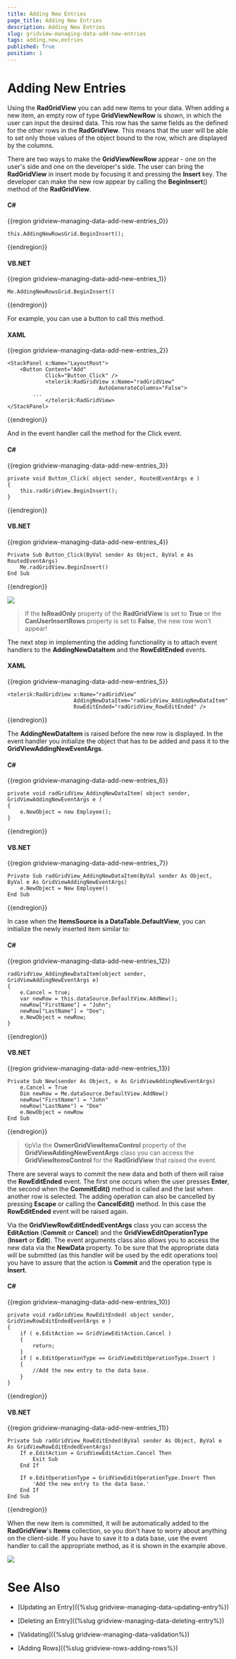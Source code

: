 ```yaml
---
title: Adding New Entries
page_title: Adding New Entries
description: Adding New Entries
slug: gridview-managing-data-add-new-entries
tags: adding,new,entries
published: True
position: 1
---
```


# Adding New Entries


Using the __RadGridView__ you can add new items to your data. When adding a new item, an empty row of type __GridViewNewRow__ is shown, in which the user can input the desired data. This row has the same fields as the defined for the other rows in the __RadGridView__. This means that the user will be able to set only those values of the object bound to the row, which are displayed by the columns.

There are two ways to make the __GridViewNewRow__ appear - one on the user's side and one on the developer's side. The user can bring the __RadGridView__ in insert mode by focusing it and pressing the __Insert__ key. The developer can make the new row appear by calling the __BeginInsert__() method of the __RadGridView__.

#### __C#__

{{region gridview-managing-data-add-new-entries_0}}

	this.AddingNewRowsGrid.BeginInsert();
{{endregion}}

#### __VB.NET__

{{region gridview-managing-data-add-new-entries_1}}

	Me.AddingNewRowsGrid.BeginInsert()
{{endregion}}

For example, you can use a button to call this method.

#### __XAML__

{{region gridview-managing-data-add-new-entries_2}}

	<StackPanel x:Name="LayoutRoot">
	    <Button Content="Add"
	            Click="Button_Click" />
				<telerik:RadGridView x:Name="radGridView"
	                             AutoGenerateColumns="False">
	        ...
				</telerik:RadGridView>
	</StackPanel>
{{endregion}}

And in the event handler call the method for the Click event.

#### __C#__

{{region gridview-managing-data-add-new-entries_3}}

	private void Button_Click( object sender, RoutedEventArgs e )
	{
	    this.radGridView.BeginInsert();
	}
{{endregion}}

#### __VB.NET__

{{region gridview-managing-data-add-new-entries_4}}

	Private Sub Button_Click(ByVal sender As Object, ByVal e As RoutedEventArgs)
	    Me.radGridView.BeginInsert()
	End Sub
{{endregion}}

![](images/RadGridView_AddingNewItems_1.png)

>If the __IsReadOnly__ property of the __RadGridView__ is set to __True__ or the __CanUserInsertRows__ property is set to __False__, the new row won't appear!

The next step in implementing the adding functionality is to attach event handlers to the __AddingNewDataItem__ and the __RowEditEnded__ events.

#### __XAML__

{{region gridview-managing-data-add-new-entries_5}}

	<telerik:RadGridView x:Name="radGridView"
                         AddingNewDataItem="radGridView_AddingNewDataItem"
                         RowEditEnded="radGridView_RowEditEnded" />
{{endregion}}

The __AddingNewDataItem__ is raised before the new row is displayed. In the event handler you initialize the object that has to be added and pass it to the __GridViewAddingNewEventArgs__.

#### __C#__

{{region gridview-managing-data-add-new-entries_6}}

	private void radGridView_AddingNewDataItem( object sender, GridViewAddingNewEventArgs e )
	{
	    e.NewObject = new Employee();
	}
{{endregion}}

#### __VB.NET__

{{region gridview-managing-data-add-new-entries_7}}

	Private Sub radGridView_AddingNewDataItem(ByVal sender As Object, ByVal e As GridViewAddingNewEventArgs)
	    e.NewObject = New Employee()
	End Sub
{{endregion}}

In case when the __ItemsSource is a DataTable.DefaultView__, you can initialize the newly inserted item similar to:
        

#### __C#__

{{region gridview-managing-data-add-new-entries_12}}

	radGridView_AddingNewDataItem(object sender, GridViewAddingNewEventArgs e)
	{
	    e.Cancel = true;
	    var newRow = this.dataSource.DefaultView.AddNew();
	    newRow["FirstName"] = "John";
	    newRow["LastName"] = "Doe";
	    e.NewObject = newRow;
	}
{{endregion}}

#### __VB.NET__

{{region gridview-managing-data-add-new-entries_13}}

    Private Sub New(sender As Object, e As GridViewAddingNewEventArgs)
        e.Cancel = True
        Dim newRow = Me.dataSource.DefaultView.AddNew()
        newRow("FirstName") = "John"
        newRow("LastName") = "Doe"
        e.NewObject = newRow
    End Sub
{{endregion}}

>tipVia the __OwnerGridViewItemsControl__ property of the __GridViewAddingNewEventArgs__ class you can access the __GridViewItemsControl__ for the __RadGridView__ that raised the event.


There are several ways to commit the new data and both of them will raise the __RowEditEnded__ event. The first one occurs when the user presses __Enter__, the second when the __CommitEdit()__ method is called and the last when another row is selected. The adding operation can also be cancelled by pressing __Escape__ or calling the __CancelEdit()__ method. In this case the __RowEditEnded__ event will be raised again.

Via the __GridViewRowEditEndedEventArgs__ class you can access the __EditAction__ (__Commit__ or __Cancel__) and the __GridViewEditOperationType__ (__Insert__ or __Edit__). The event arguments class also allows you to access the new data via the __NewData__ property. To be sure that the appropriate data will be submitted (as this handler will be used by the edit operations too) you have to assure that the action is __Commit__ and the operation type is __Insert__.

#### __C#__

{{region gridview-managing-data-add-new-entries_10}}

	private void radGridView_RowEditEnded( object sender, GridViewRowEditEndedEventArgs e )
	{
	    if ( e.EditAction == GridViewEditAction.Cancel )
	    {
	        return;
	    }
	    if ( e.EditOperationType == GridViewEditOperationType.Insert )
	    {
	        //Add the new entry to the data base.
	    }
	}
{{endregion}}

#### __VB.NET__

{{region gridview-managing-data-add-new-entries_11}}

	Private Sub radGridView_RowEditEnded(ByVal sender As Object, ByVal e As GridViewRowEditEndedEventArgs)
	    If e.EditAction = GridViewEditAction.Cancel Then
	        Exit Sub
	    End If
	
	    If e.EditOperationType = GridViewEditOperationType.Insert Then
	        'Add the new entry to the data base.'
	    End If
	End Sub
{{endregion}}

When the new item is committed, it will be automatically added to the __RadGridView__'s __Items__ collection, so you don't have to worry about anything on the client-side. If you have to save it to a data base, use the event handler to call the appropriate method, as it is shown in the example above.

![](images/RadGridView_AddingNewItems_2.png)

# See Also

 * [Updating an Entry]({%slug gridview-managing-data-updating-entry%})

 * [Deleting an Entry]({%slug gridview-managing-data-deleting-entry%})

 * [Validating]({%slug gridview-managing-data-validation%})

 * [Adding Rows]({%slug gridview-rows-adding-rows%})
